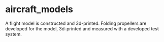 # aircraft_models
A flight model is constructed and 3d-printed. 
Folding propellers are developed for the model, 3d-printed and measured with a developed test system.
